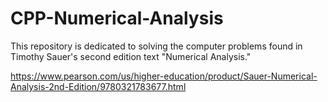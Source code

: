 # CPP-Numerical-Analysis
This repository is dedicated to solving the computer problems found in Timothy Sauer's second edition text "Numerical Analysis."

https://www.pearson.com/us/higher-education/product/Sauer-Numerical-Analysis-2nd-Edition/9780321783677.html
